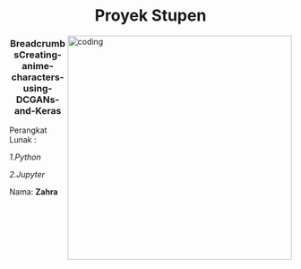 <h1 align="center">Proyek Stupen</h1>
<img align="right" alt="coding" width="400" src="https://media4.giphy.com/media/v1.Y2lkPTc5MGI3NjExeHM0b20zb3Nnb2k3aHhwbTRkNmp5cWcwMWZocTNqMmc1NzVxZHR6dSZlcD12MV9naWZzX3NlYXJjaCZjdD1n/D4mJQeahDzDM5tSnsK/giphy.webp"> 
<h3 align="center"> BreadcrumbsCreating-anime-characters-using-DCGANs-and-Keras</h3>


Perangkat Lunak :

  *1.Python*

 *2.Jupyter*




Nama: **Zahra**

<p align="left">
</p>



